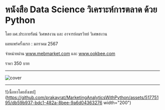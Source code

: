 # หนังสือ Data Science วิเคราะห์การตลาด ด้วย Python
โดย ผศ.ประกายรัตน์ วิเศษสงวน และ อาจารย์อมรวิทย์ วิเศษสงวน

เผยแพร่ครั้งแรก : มกราคม 2567

จำหน่ายผ่าน www.mebmarket.com และ www.ookbee.com

ราคา 350 บาท   

---
![cover](https://github.com/prakayrat/MarketingAnalyticsWithPython/assets/51775195/83e34b84-f43b-40d0-8d59-1e37b83aec24)

---


![เนื้อหาโดยสังเขป](https://github.com/prakayrat/MarketingAnalyticsWithPython/assets/51775195/db59b937-bdc1-482a-8bee-9a6d04363276 width="200")

